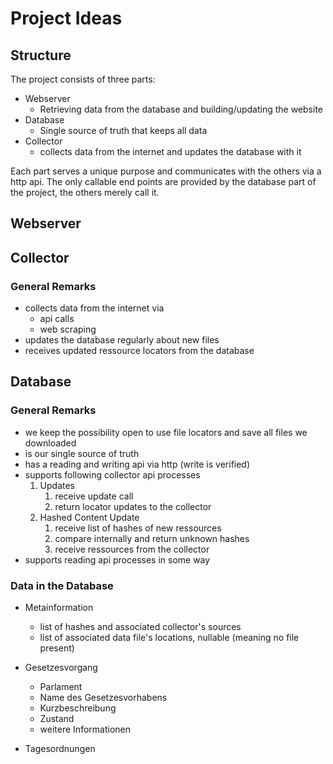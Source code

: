 # Project Ideas
## Structure
The project consists of three parts:
- Webserver
    - Retrieving data from the database and building/updating the website
- Database
    - Single source of truth that keeps all data
- Collector
    - collects data from the internet and updates the database with it

Each part serves a unique purpose and communicates with the others via a http api.
The only callable end points are provided by the database part of the project, the others merely call it.

## Webserver
## Collector
### General Remarks
- collects data from the internet via 
    - api calls
    - web scraping
- updates the database regularly about new files
- receives updated ressource locators from the database

## Database
### General Remarks
- we keep the possibility open to use file locators and save all files we downloaded
- is our single source of truth
- has a reading and writing api via http (write is verified)
- supports following collector api processes
    1. Updates
        1. receive update call
        2. return locator updates to the collector
    2. Hashed Content Update
        1. receive list of hashes of new ressources
        2. compare internally and return unknown hashes
        3. receive ressources from the collector
- supports reading api processes in some way
### Data in the Database
- Metainformation
    - list of hashes and associated collector's sources
    - list of associated data file's locations, nullable (meaning no file present)
- Gesetzesvorgang
    - Parlament
    - Name des Gesetzesvorhabens
    - Kurzbeschreibung
    - Zustand
    - weitere Informationen

- Tagesordnungen
